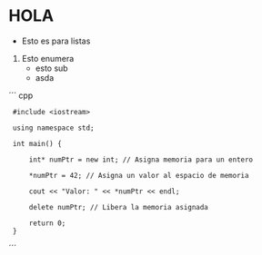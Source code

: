 
# HOLA 

* Esto es para listas
1. Esto enumera
     - esto sub
     - asda

´´´ cpp

     #include <iostream>

     using namespace std;

     int main() {

         int* numPtr = new int; // Asigna memoria para un entero
    
         *numPtr = 42; // Asigna un valor al espacio de memoria
    
         cout << "Valor: " << *numPtr << endl;
 
         delete numPtr; // Libera la memoria asignada
 
         return 0;
     }
     
´´´
